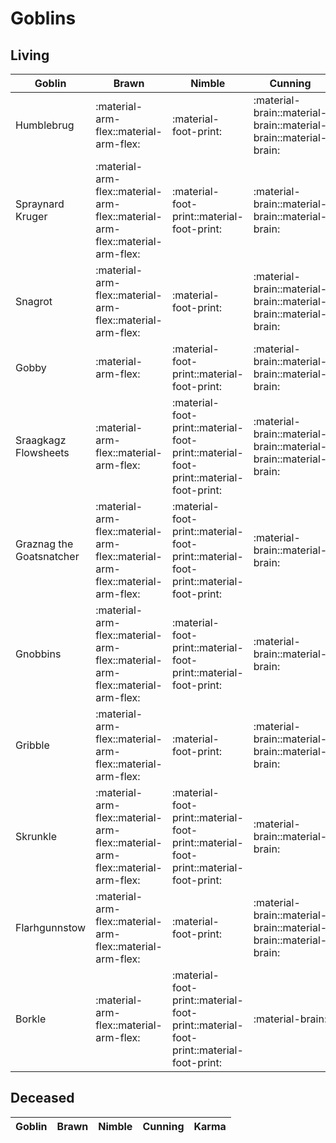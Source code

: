 # Goblins

## Living

| Goblin | Brawn | Nimble | Cunning | 
| ------ | ----- | ------ | ------- | 
| Humblebrug | :material-arm-flex::material-arm-flex: | :material-foot-print: | :material-brain::material-brain::material-brain::material-brain: |
| Spraynard Kruger | :material-arm-flex::material-arm-flex::material-arm-flex::material-arm-flex: | :material-foot-print::material-foot-print: | :material-brain::material-brain::material-brain: |
| Snagrot | :material-arm-flex::material-arm-flex::material-arm-flex: | :material-foot-print: | :material-brain::material-brain::material-brain::material-brain: |
| Gobby | :material-arm-flex:| :material-foot-print::material-foot-print: | :material-brain::material-brain::material-brain: |
| Sraagkagz Flowsheets | :material-arm-flex::material-arm-flex: | :material-foot-print::material-foot-print::material-foot-print::material-foot-print: | :material-brain::material-brain::material-brain::material-brain: |
| Graznag the Goatsnatcher |:material-arm-flex::material-arm-flex::material-arm-flex::material-arm-flex: | :material-foot-print::material-foot-print::material-foot-print::material-foot-print: | :material-brain::material-brain: |
| Gnobbins | :material-arm-flex::material-arm-flex::material-arm-flex::material-arm-flex: | :material-foot-print::material-foot-print::material-foot-print: | :material-brain::material-brain: |
| Gribble | :material-arm-flex::material-arm-flex::material-arm-flex: | :material-foot-print: | :material-brain::material-brain::material-brain: |
| Skrunkle | :material-arm-flex::material-arm-flex::material-arm-flex::material-arm-flex: | :material-foot-print::material-foot-print::material-foot-print::material-foot-print: | :material-brain::material-brain: |
| Flarhgunnstow | :material-arm-flex::material-arm-flex::material-arm-flex: | :material-foot-print: | :material-brain::material-brain::material-brain::material-brain: |
| Borkle | :material-arm-flex::material-arm-flex: | :material-foot-print::material-foot-print::material-foot-print::material-foot-print: | :material-brain: |

## Deceased

| Goblin | Brawn | Nimble | Cunning | Karma |
| ------ | ----- | ------ | ------- | ----- |
